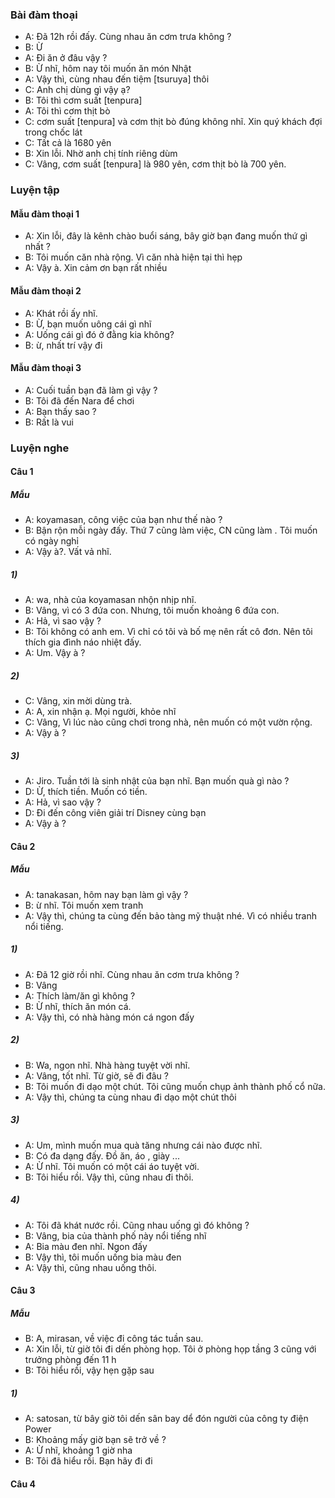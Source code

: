 ### Bài đàm thoại
- A: Đã 12h rồi đấy. Cùng nhau ăn cơm trưa không ?
- B: Ừ
- A: Đi ăn ở đâu vậy ?
- B: Ừ nhĩ, hôm nay tôi muốn ăn món Nhật
- A: Vậy thì, cùng nhau đến tiệm [tsuruya] thôi
- C: Anh chị dùng gì vậy ạ?
- B: Tôi thì cơm suất [tenpura]
- A: Tôi thì cơm thịt bò
- C: cơm suất [tenpura] và cơm thịt bò đúng không nhĩ. Xin quý khách đợi trong chốc lát
- C: Tất cả là 1680 yên
- B: Xin lỗi. Nhờ anh chị tính riêng dùm
- C: Vâng, cơm suất [tenpura] là 980 yên, cơm thịt bò là 700 yên.

### Luyện tập
#### Mẫu đàm thoại 1
- A: Xin lỗi, đây là kênh chào buổi sáng, bây giờ bạn đang muốn thứ gì nhất ?
- B: Tôi muốn căn nhà rộng. Vì căn nhà hiện tại thì hẹp
- A: Vậy à. Xin cảm ơn bạn rất nhiều
#### Mẫu đàm thoại 2
- A: Khát rồi ấy nhĩ.
- B: Ừ, bạn muốn uông cái gì nhĩ
- A: Uống cái gì đó ở đằng kia không?
- B: ừ, nhất trí vậy đi
#### Mẫu đàm thoại 3
- A: Cuối tuần bạn đã làm gì vậy ?
- B: Tôi đã đến Nara để chơi
- A: Bạn thấy sao ?
- B: Rất là vui

### Luyện nghe
#### Câu 1
##### Mẫu
- A: koyamasan, công việc của bạn như thế nào ?
- B: Bận rộn mỗi ngày đấy. Thứ 7 cũng làm việc, CN cũng làm . Tôi muốn có ngày nghỉ
- A: Vậy à?. Vất vả nhĩ.
##### 1)
- A: wa, nhà của koyamasan nhộn nhịp nhĩ.
- B: Vâng, vì có 3 đứa con. Nhưng, tôi muốn khoảng 6 đứa con.
- A: Hả, vì sao vậy ?
- B: Tôi không có anh em. Vì chỉ có tôi và bố mẹ nên rất cô đơn. Nên tôi thích gia đình náo nhiệt đấy.
- A: Um. Vậy à ?
##### 2)
- C: Vâng, xin mời dùng trà.
- A: A, xin nhận ạ. Mọi người, khỏe nhĩ
- C: Vâng, Vì lúc nào cũng chơi trong nhà, nên muốn có một vườn rộng.
- A: Vậy à ?
##### 3)
- A: Jiro. Tuần tới là sinh nhật của bạn nhĩ. Bạn muốn quà gì nào ?
- D: Ừ, thích tiền. Muốn có tiền.
- A: Hả, vì sao vậy ?
- D: Đi đến công viên giải trí Disney cùng bạn
- A: Vậy à ?
#### Câu 2
##### Mẫu
- A: tanakasan, hôm nay bạn làm gì vậy ?
- B: ừ nhĩ. Tôi muốn xem tranh
- A: Vậy thì, chúng ta cùng đến bảo tàng mỹ thuật nhé. Vì có nhiều tranh nổi tiếng. 
##### 1)
- A: Đã 12 giờ rồi nhĩ. Cùng nhau ăn cơm trưa không ?
- B: Vâng
- A: Thích làm/ăn gì không ?
- B: Ừ nhĩ, thích ăn món cá.
- A: Vậy thì, có nhà hàng món cá ngon đấy

##### 2)
- B: Wa, ngon nhĩ. Nhà hàng tuyệt vời nhĩ.
- A: Vâng, tốt nhĩ. Từ giờ, sẽ đi đâu ?
- B: Tôi muốn đi dạo một chút. Tôi cũng muốn chụp ảnh thành phố cổ nữa.
- A: Vậy thì, chúng ta cùng nhau đi dạo một chút thôi

##### 3)
- A: Um, mình muốn mua quà tăng nhưng cái nào được nhĩ.
- B: Có đa dạng đấy. Đồ ăn, áo , giày ...
- A: Ừ nhĩ. Tôi muốn có một cái áo tuyệt vời.
- B: Tôi hiểu rồi. Vậy thì, cũng nhau đi thôi.
##### 4)
- A: Tôi đã khát nước rồi. Cũng nhau uống gì đó không ?
- B: Vâng, bia của thành phố này nổi tiếng nhĩ
- A: Bia màu đen nhĩ. Ngon đấy
- B: Vậy thì, tôi muốn uống bia màu đen
- A: Vậy thì, cũng nhau uống thôi.
   
#### Câu 3
##### Mẫu
- B: A, mirasan, về việc đi công tác tuần sau.
- A: Xin lỗi, từ giờ tôi đi dến phòng họp. Tôi ở phòng họp tầng 3 cũng với trưởng phòng đến 11 h
- B: Tôi hiểu rồi, vậy hẹn gặp sau
##### 1)
- A: satosan, từ bây giờ tôi dến sân bay dể đón người của công ty điện Power
- B: Khoảng mấy giờ bạn sẽ trở về ?
- A: Ừ nhĩ, khoảng 1 giờ nha
- B: Tôi đã hiểu rồi. Bạn hãy đi đi 
#### Câu 4
